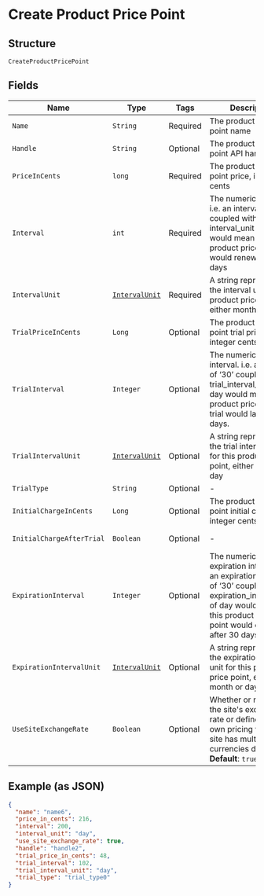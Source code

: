 
# Create Product Price Point

## Structure

`CreateProductPricePoint`

## Fields

| Name | Type | Tags | Description | Getter | Setter |
|  --- | --- | --- | --- | --- | --- |
| `Name` | `String` | Required | The product price point name | String getName() | setName(String name) |
| `Handle` | `String` | Optional | The product price point API handle | String getHandle() | setHandle(String handle) |
| `PriceInCents` | `long` | Required | The product price point price, in integer cents | long getPriceInCents() | setPriceInCents(long priceInCents) |
| `Interval` | `int` | Required | The numerical interval. i.e. an interval of ‘30’ coupled with an interval_unit of day would mean this product price point would renew every 30 days | int getInterval() | setInterval(int interval) |
| `IntervalUnit` | [`IntervalUnit`](../../doc/models/interval-unit.md) | Required | A string representing the interval unit for this product price point, either month or day | IntervalUnit getIntervalUnit() | setIntervalUnit(IntervalUnit intervalUnit) |
| `TrialPriceInCents` | `Long` | Optional | The product price point trial price, in integer cents | Long getTrialPriceInCents() | setTrialPriceInCents(Long trialPriceInCents) |
| `TrialInterval` | `Integer` | Optional | The numerical trial interval. i.e. an interval of ‘30’ coupled with a trial_interval_unit of day would mean this product price point trial would last 30 days. | Integer getTrialInterval() | setTrialInterval(Integer trialInterval) |
| `TrialIntervalUnit` | [`IntervalUnit`](../../doc/models/interval-unit.md) | Optional | A string representing the trial interval unit for this product price point, either month or day | IntervalUnit getTrialIntervalUnit() | setTrialIntervalUnit(IntervalUnit trialIntervalUnit) |
| `TrialType` | `String` | Optional | - | String getTrialType() | setTrialType(String trialType) |
| `InitialChargeInCents` | `Long` | Optional | The product price point initial charge, in integer cents | Long getInitialChargeInCents() | setInitialChargeInCents(Long initialChargeInCents) |
| `InitialChargeAfterTrial` | `Boolean` | Optional | - | Boolean getInitialChargeAfterTrial() | setInitialChargeAfterTrial(Boolean initialChargeAfterTrial) |
| `ExpirationInterval` | `Integer` | Optional | The numerical expiration interval. i.e. an expiration_interval of ‘30’ coupled with an expiration_interval_unit of day would mean this product price point would expire after 30 days. | Integer getExpirationInterval() | setExpirationInterval(Integer expirationInterval) |
| `ExpirationIntervalUnit` | [`IntervalUnit`](../../doc/models/interval-unit.md) | Optional | A string representing the expiration interval unit for this product price point, either month or day | IntervalUnit getExpirationIntervalUnit() | setExpirationIntervalUnit(IntervalUnit expirationIntervalUnit) |
| `UseSiteExchangeRate` | `Boolean` | Optional | Whether or not to use the site's exchange rate or define your own pricing when your site has multiple currencies defined.<br>**Default**: `true` | Boolean getUseSiteExchangeRate() | setUseSiteExchangeRate(Boolean useSiteExchangeRate) |

## Example (as JSON)

```json
{
  "name": "name6",
  "price_in_cents": 216,
  "interval": 200,
  "interval_unit": "day",
  "use_site_exchange_rate": true,
  "handle": "handle2",
  "trial_price_in_cents": 48,
  "trial_interval": 102,
  "trial_interval_unit": "day",
  "trial_type": "trial_type0"
}
```

